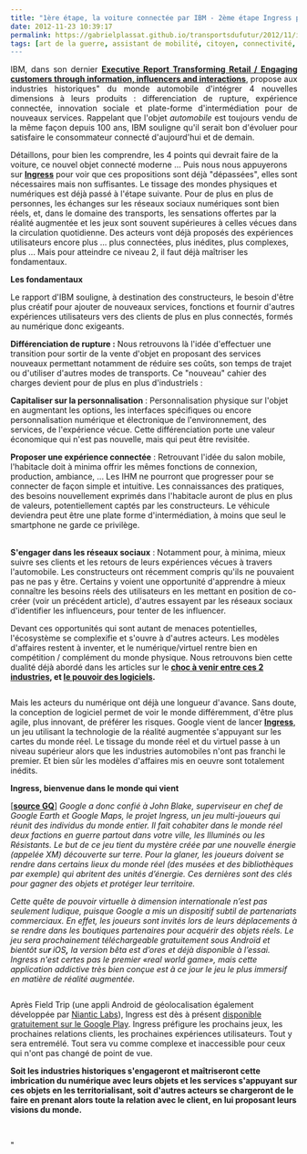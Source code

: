 ```yaml
---
title: "1ère étape, la voiture connectée par IBM - 2ème étape Ingress par Google"
date: 2012-11-23 10:39:17
permalink: https://gabrielplassat.github.io/transportsdufutur/2012/11/ibm-dans-son-dernier-executive-report-tranforming-retail-engaging-customers-through-information-influencers-and-interacti.html
tags: [art de la guerre, assistant de mobilité, citoyen, connectivité, économie de l'expérience, google, innovation, intelligence collective, internet, internet des objets, pensée complexe]
---
```


<p style="text-align: justify">IBM, dans son dernier <strong><a href="http://www-935.ibm.com/services/us/gbs/thoughtleadership/ibv-transforming-automotive-retail.html" target="_blank">Executive Report Transforming Retail / Engaging customers through information, influencers and interactions</a></strong>, propose aux industries historiques" du monde automobile d'intégrer 4 nouvelles dimensions à leurs produits : differenciation de rupture, expérience connectée, innovation sociale et plate-forme d'intermédiation pour de nouveaux services. Rappelant que l'objet <em>automobile</em> est toujours vendu de la même façon depuis 100 ans, IBM souligne qu'il serait bon d'évoluer pour satisfaire le consommateur connecté d'aujourd'hui et de demain.</p> <p style=""text-align: justify"">Détaillons, pour bien les comprendre, les 4 points qui devrait faire de la voiture, ce nouvel objet connecté moderne ... Puis nous nous appuyerons sur <strong><a href=""https://play.google.com/store/apps/details?id=com.nianticproject.ingress"" target=""_blank"">Ingress</a></strong> pour voir que ces propositions sont déjà "dépassées", elles sont nécessaires mais non suffisantes. Le tissage des mondes physiques et numériques est déjà passé à l'étape suivante. Pour de plus en plus de personnes, les échanges sur les réseaux sociaux numériques sont bien réels, et, dans le domaine des transports, les sensations offertes par la réalité augmentée et les jeux sont souvent supérieures à celles vécues dans la circulation quotidienne. Des acteurs vont déjà proposés des expériences utilisateurs encore plus ... plus connectées, plus inédites, plus complexes, plus ... Mais pour atteindre ce niveau 2, il faut déjà maîtriser les fondamentaux.</p>   <!--more-->  <p style=""text-align: justify""><strong>Les fondamentaux</strong></p> <p style=""text-align: justify"">Le rapport d'IBM souligne, à destination des constructeurs, le besoin d'être plus créatif pour ajouter de nouveaux services, fonctions et fournir d'autres expériences utilisateurs vers des clients de plus en plus connectés, formés au numérique donc exigeants.</p> <p style=""text-align: justify""> <a class=""asset-img-link"" href="https://gabrielplassat.github.io/transportsdufutur/wp-content/uploads/sites/6/old/6a0120a66d2ad4970b017c33de95ee970b-pi.jpg""><img alt=""Ibm1"" border=""0"" class=""asset  asset-image at-xid-6a0120a66d2ad4970b017c33de95ee970b image-full"" src=""/wp-content/uploads/sites/6/old/6a0120a66d2ad4970b017c33de95ee970b-800wi.jpg"" title=""Ibm1"" /></a><br /><strong>Différenciation de rupture :</strong> Nous retrouvons là l'idée d'effectuer une transition pour sortir de la vente d'objet en proposant des services nouveaux permettant notamment de réduire ses coûts, son temps de trajet ou d'utiliser d'autres modes de transports. Ce "nouveau" cahier des charges devient pour de plus en plus d'industriels :</p> <p style=""text-align: justify""> <a class=""asset-img-link"" href="https://gabrielplassat.github.io/transportsdufutur/wp-content/uploads/sites/6/old/6a0120a66d2ad4970b017c33de9a83970b-pi.jpg""><img alt=""Ibm2"" border=""0"" class=""asset  asset-image at-xid-6a0120a66d2ad4970b017c33de9a83970b image-full"" src=""/wp-content/uploads/sites/6/old/6a0120a66d2ad4970b017c33de9a83970b-800wi.jpg"" title=""Ibm2"" /></a><br /><strong>Capitaliser sur la personnalisation</strong> : Personnalisation physique sur l'objet en augmentant les options, les interfaces spécifiques ou encore personnalisation numérique et électronique de l'environnement, des services, de l'expérience vécue. Cette différenciation porte une valeur économique qui n'est pas nouvelle, mais qui peut être revisitée.</p> <p style=""text-align: justify""><strong>Proposer une expérience connectée</strong> : Retrouvant l'idée du salon mobile, l'habitacle doit à minima offrir les mêmes fonctions de connexion, production, ambiance, ... Les IHM ne pourront que progresser pour se connecter de façon simple et intuitive. Les connaissances des pratiques, des besoins nouvellement exprimés dans l'habitacle auront de plus en plus de valeurs, potentiellement captés par les constructeurs. Le véhicule deviendra peut être une plate forme d'intermédiation, à moins que seul le smartphone ne garde ce privilège. </p> <p style=""text-align: justify"">  <a class=""asset-img-link"" href="https://gabrielplassat.github.io/transportsdufutur/wp-content/uploads/sites/6/old/6a0120a66d2ad4970b017d3e0d79ba970c-pi.jpg""><img alt=""Ibm3"" border=""0"" class=""asset  asset-image at-xid-6a0120a66d2ad4970b017d3e0d79ba970c image-full"" src=""/wp-content/uploads/sites/6/old/6a0120a66d2ad4970b017d3e0d79ba970c-800wi.jpg"" title=""Ibm3"" /></a><br /><strong>S'engager dans les réseaux sociaux</strong> : Notamment pour, à minima, mieux suivre ses clients et les retours de leurs expériences vécues à travers l'automobile. Les constructeurs ont récemment compris qu'ils ne pouvaient pas ne pas y être. Certains y voient une opportunité d'apprendre à mieux connaître les besoins réels des utilisateurs en les mettant en position de co-créer (voir un précédent article), d'autres essayent par les réseaux sociaux d'identifier les influenceurs, pour tenter de les influencer.</p> <p style=""text-align: justify"">Devant ces opportunités qui sont autant de menaces potentielles, l'écosystème se complexifie et s'ouvre à d'autres acteurs. Les modèles d'affaires restent à inventer, et le numérique/virtuel rentre bien en compétition / complément du monde physique. Nous retrouvons bien cette dualité déjà abordé dans les articles sur le <strong><a href="https://gabrielplassat.github.io/transportsdufutur/2012/09/lindustrie-automobile-a-choisi-de-concevoir-developper-et-commercialiser-des-produits-qui-sadaptent-a-tous-les-territoires.html"" target=""_blank"">choc à venir entre ces 2 industries</a>, et <a href="https://gabrielplassat.github.io/transportsdufutur/2012/11/le-logiciel-devore-le-monde-quand-les-codes-dominent-les-objets.html"" target=""_blank"">le pouvoir des logiciels</a>.</strong></p> <p style=""text-align: justify""> <a class=""asset-img-link"" href="https://gabrielplassat.github.io/transportsdufutur/wp-content/uploads/sites/6/old/6a0120a66d2ad4970b017ee582683d970d-pi.jpg""><img alt=""Ibm4"" border=""0"" class=""asset  asset-image at-xid-6a0120a66d2ad4970b017ee582683d970d image-full"" src=""/wp-content/uploads/sites/6/old/6a0120a66d2ad4970b017ee582683d970d-800wi.jpg"" title=""Ibm4"" /></a></p> <p style=""text-align: justify"">Mais les acteurs du numérique ont déjà une longueur d'avance. Sans doute, la conception de logiciel permet de voir le monde différemment, d'être plus agile, plus innovant, de préférer les risques. Google vient de lancer <strong><a href=""http://www.join-ingress.fr/"" target=""_blank"">Ingress</a></strong>, un jeu utilisant la technologie de la réalité augmentée s'appuyant sur les cartes du monde réel. Le tissage du monde réel et du virtuel passe à un niveau supérieur alors que les industries automobiles n'ont pas franchi le premier. Et bien sûr les modèles d'affaires mis en oeuvre sont totalement inédits.</p> <p style=""text-align: justify""><strong>Ingress, bienvenue dans le monde qui vient</strong></p> <p style=""text-align: justify"">[<strong><a href=""http://www.gqmagazine.fr/culture-web/ca-buzze/articles/ingress-le-reality-game-de-google/16676"" target=""_blank"">source GQ</a></strong>] <em>Google a donc confié à John Blake, superviseur en chef de Google Earth et Google Maps, le projet Ingress, un jeu multi-joueurs qui réunit des individus du monde entier. Il fait cohabiter dans le monde réel deux factions en guerre partout dans votre ville, les Illuminés ou les Résistants. Le but de ce jeu tient du mystère créée par une nouvelle énergie (appelée XM) découverte sur terre. Pour la glaner, les joueurs doivent se rendre dans certains lieux du monde réel (des musées et des bibliothèques par exemple) qui abritent des unités d’énergie. Ces dernières sont des clés pour gagner des objets et protéger leur territoire.</em></p> <p style=""text-align: justify""><em>Cette quête de pouvoir virtuelle à dimension internationale n’est pas seulement ludique, puisque Google a mis un dispositif subtil de partenariats commerciaux. En effet, les joueurs sont invités lors de leurs déplacements à se rendre dans les boutiques partenaires pour acquérir des objets réels. Le jeu sera prochainement téléchargeable gratuitement sous Androïd et bientôt su<strong>r </strong>iOS<strong>,</strong> la version bêta est d’ores et déjà disponible à l’essai. Ingress n'est certes pas le premier «real world game», mais cette application addictive très bien conçue est à ce jour le jeu le plus immersif en matière de réalité augmentée.</em></p> <p style=""text-align: justify""> <a class=""asset-img-link"" href="https://gabrielplassat.github.io/transportsdufutur/wp-content/uploads/sites/6/old/6a0120a66d2ad4970b017ee58754fa970d-pi.jpg""><img alt=""Ingress1"" border=""0"" class=""asset  asset-image at-xid-6a0120a66d2ad4970b017ee58754fa970d image-full"" src=""/wp-content/uploads/sites/6/old/6a0120a66d2ad4970b017ee58754fa970d-800wi.jpg"" title=""Ingress1"" /></a></p> <p style=""text-align: justify"">Après Field Trip (une appli Android de géolocalisation également développée par <a href=""http://www.presse-citron.net/google-revele-lexistence-dun-mysterieux-projet-baptise-niantic-project"" target=""_blank"">Niantic Labs</a>), Ingress est dès à présent <a href=""http://www.ingress.com/"" target=""_blank"">disponible gratuitement sur le Google Play</a>. Ingress préfigure les prochains jeux, les prochaines relations clients, les prochaines expériences utilisateurs. Tout y sera entremélé. Tout sera vu comme complexe et inaccessible pour ceux qui n'ont pas changé de point de vue. </p> <p style=""text-align: justify""><strong>Soit les industries historiques s'engageront et maîtriseront cette imbrication du numérique avec leurs objets et les services s'appuyant sur ces objets en les territorialisant, soit d'autres acteurs se chargeront de le faire en prenant alors toute la relation avec le client, en lui proposant leurs visions du monde.</strong></p> <p style=""text-align: justify""> </p>"
